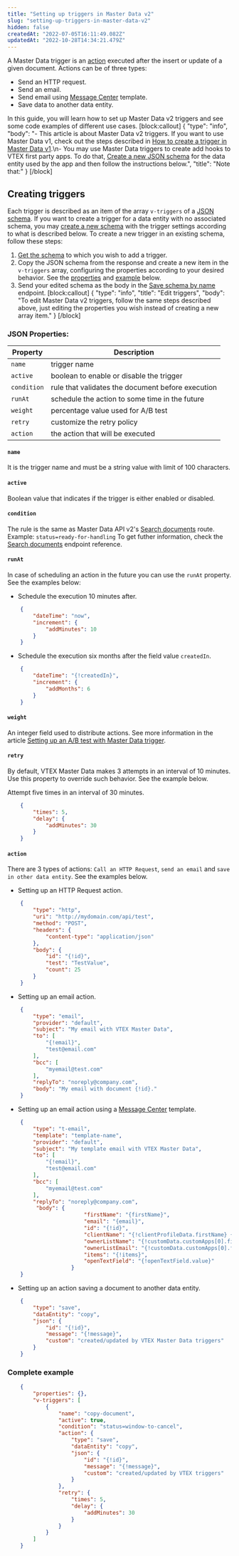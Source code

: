 ```yaml
---
title: "Setting up triggers in Master Data v2"
slug: "setting-up-triggers-in-master-data-v2"
hidden: false
createdAt: "2022-07-05T16:11:49.082Z"
updatedAt: "2022-10-28T14:34:21.479Z"
---
```

A Master Data trigger is an [action](#action) executed after the insert or update of a given document. Actions can be of three types:
- Send an HTTP request.
- Send an email.
- Send email using [Message Center](https://help.vtex.com/pt/tutorial/conhecendo-o-message-center--tutorials_84) template.
- Save data to another data entity.

In this guide, you will learn how to set up Master Data v2 triggers and see some code examples of different use cases.
[block:callout]
{
  "type": "info",
  "body": "- This article is about Master Data v2 triggers. If you want to use Master Data v1, check out the steps described in [How to create a trigger in Master Data v1](https://help.vtex.com/pt/tutorial/creating-trigger-in-master-data--tutorials_1270).\n- You may use Master Data triggers to create add hooks to VTEX first party apps. To do that, [Create a new JSON schema](ref:saveschemabyname) for the data entity used by the app and then follow the instructions below.",
  "title": "Note that:"
}
[/block]
## Creating triggers

Each trigger is described as an item of the array `v-triggers` of a [JSON schema](https://developers.vtex.com/vtex-rest-api/docs/master-data-schema-lifecycle). If you want to create a trigger for a data entity with no associated schema, you may [create a new schema](ref:saveschemabyname) with the trigger settings according to what is described below. To create a new trigger in an existing schema, follow these steps:
1. [Get the schema](https://developers.vtex.com/vtex-rest-api/reference/getschemabyname) to which you wish to add a trigger.
2. Copy the JSON schema from the response and create a new item in the `v-triggers` array, configuring the properties according to your desired behavior. See the [properties](#json-properties) and [example](#complete-example) below.
3. Send your edited schema as the body in the [Save schema by name](ref:saveschemabyname) endpoint.
[block:callout]
{
  "type": "info",
  "title": "Edit triggers",
  "body": "To edit Master Data v2 triggers, follow the same steps described above, just editing the properties you wish instead of creating a new array item."
}
[/block]
### JSON Properties:

| Property  | Description                                        |
|-----------|----------------------------------------------------|
| `name`      | trigger name                                       |
| `active`    | boolean to enable or disable the trigger           |
| `condition` | rule that validates the document before execution  |
| `runAt`     | schedule the action to some time in the future     |
| `weight`    | percentage value used for A/B test                 |
| `retry`     | customize the retry policy                         |
| `action`    | the action that will be executed                   |

#### `name`
It is the trigger name and must be a string value with limit of 100 characters.

#### `active`

Boolean value that indicates if the trigger is either enabled or disabled.

#### `condition`
The rule is the same as Master Data API v2's [Search documents](https://developers.vtex.com/docs/api-reference/master-data-api-v2#get-/api/dataentities/-dataEntityName-/search) route. Example: `status=ready-for-handling`
To get futher information, check the [Search documents](https://developers.vtex.com/docs/api-reference/master-data-api-v2#get-/api/dataentities/-dataEntityName-/search) endpoint reference.

#### `runAt`

In case of scheduling an action in the future you can use the `runAt` property. See the examples below:

- Schedule the execution 10 minutes after.
```json
    {
    	"dateTime": "now",
    	"increment": {
    		"addMinutes": 10
    	}
    }
```

- Schedule the execution six months after the field value `createdIn`.

```json
    {
    	"dateTime": "{!createdIn}",
    	"increment": {
    		"addMonths": 6
    	}
    }
```

#### `weight`
An integer field used to distribute actions. See more information in the article [Setting up an A/B test with Master Data trigger](https://help.vtex.com/en/tutorial/setting-up-a-b-test--4xFzBMHYty6gmEosWGWMC0#).

#### `retry`
By default, VTEX Master Data makes 3 attempts in an interval of 10 minutes. Use this property to override such behavior. See the example below.

Attempt five times in an interval of 30 minutes.
```json
    {
    	"times": 5,
    	"delay": {
    		"addMinutes": 30
    	}
    }
```

#### `action`
There are 3 types of actions: `Call an HTTP Request`, `send an email` and `save in other data entity`. See the examples below.

- Setting up an HTTP Request action.
```json
    {
    	"type": "http",
    	"uri": "http://mydomain.com/api/test",
    	"method": "POST",
    	"headers": {
    		"content-type": "application/json"
    	},
    	"body": {
    		"id": "{!id}",
    		"test": "TestValue",
    		"count": 25
    	}
    }
```

- Setting up an email action.
```json
    {
    	"type": "email",
    	"provider": "default",
    	"subject": "My email with VTEX Master Data",
    	"to": [
    		"{!email}",
    		"test@email.com"
    	],
    	"bcc": [
    		"myemail@test.com"
    	],
    	"replyTo": "noreply@company.com",
    	"body": "My email with document {!id}."
    }
```

- Setting up an email action using a [Message Center](https://help.vtex.com/pt/tutorial/conhecendo-o-message-center--tutorials_84) template.
```json
    {
        "type": "t-email",
        "template": "template-name",
        "provider": "default",
        "subject": "My template email with VTEX Master Data",
        "to": [
            "{!email}",
            "test@email.com"
        ],
        "bcc": [
            "myemail@test.com"
        ],
        "replyTo": "noreply@company.com",
         "body": {
                        "firstName": "{firstName}",
                        "email": "{email}",
                        "id": "{!id}",
                        "clientName": "{!clientProfileData.firstName} {!clientProfileData.lastName}",
                        "ownerListName": "{!customData.customApps[0].fields.ownerListName}",
                        "ownerListEmail": "{!customData.customApps[0].fields.ownerListEmail}",
                        "items": "{!items}",
                        "openTextField": "{!openTextField.value}"
                    }
    }
```

- Setting up an action saving a document to another data entity.
```json
    {
    	"type": "save",
    	"dataEntity": "copy",
    	"json": {
    		"id": "{!id}",
    		"message": "{!message}",
    		"custom": "created/updated by VTEX Master Data triggers"
    	}
    }
```

### Complete example

```json
    {
    	"properties": {},
    	"v-triggers": [
    		{
    			"name": "copy-document",
    			"active": true,
    			"condition": "status=window-to-cancel",
    			"action": {
    				"type": "save",
    				"dataEntity": "copy",
    				"json": {
    					"id": "{!id}",
    					"message": "{!message}",
    					"custom": "created/updated by VTEX triggers"
    				}
    			},
    			"retry": {
    				"times": 5,
    				"delay": {
    					"addMinutes": 30
    				}
    			}
    		}
    	]
    }
```
